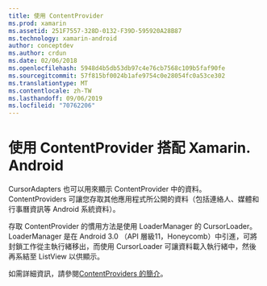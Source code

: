 ```yaml
---
title: 使用 ContentProvider
ms.prod: xamarin
ms.assetid: 251F7557-328D-0132-F39D-595920A28B87
ms.technology: xamarin-android
author: conceptdev
ms.author: crdun
ms.date: 02/06/2018
ms.openlocfilehash: 5948d4b5db53db97c4e76cb7568c109b5faf90fe
ms.sourcegitcommit: 57f815bf0024b1afe9754c0e28054fc0a53ce302
ms.translationtype: MT
ms.contentlocale: zh-TW
ms.lasthandoff: 09/06/2019
ms.locfileid: "70762206"
---
```

# <a name="using-a-contentprovider-with-xamarinandroid"></a>使用 ContentProvider 搭配 Xamarin. Android

CursorAdapters 也可以用來顯示 ContentProvider 中的資料。
ContentProviders 可讓您存取其他應用程式所公開的資料（包括連絡人、媒體和行事曆資訊等 Android 系統資料）。

存取 ContentProvider 的慣用方法是使用 LoaderManager 的 CursorLoader。 LoaderManager 是在 Android 3.0 （API 層級11，Honeycomb）中引進，可將封鎖工作從主執行緒移出，而使用 CursorLoader 可讓資料載入執行緒中，然後再系結至 ListView 以供顯示。

如需詳細資訊，請參閱[ContentProviders 的簡介](~/android/platform/content-providers/index.md)。
